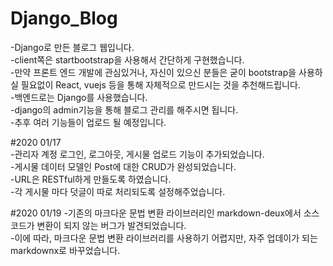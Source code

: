 # Django_Blog
-Django로 만든 블로그 웹입니다.  
-client쪽은 startbootstrap을 사용해서 간단하게 구현했습니다.  
-만약 프론트 엔드 개발에 관심있거나, 자신이 있으신 분들은 굳이 bootstrap을 사용하실 필요없이 React, vuejs 등을 통해 자체적으로 만드시는 것을 추천해드립니다.  
-백엔드로는 Django를 사용했습니다.  
-django의 admin기능을 통해 블로그 관리를 해주시면 됩니다.  
-추후 여러 기능들이 업로드 될 예정입니다.

#2020 01/17  
-관리자 계정 로그인, 로그아웃, 게시물 업로드 기능이 추가되었습니다.    
-게시물 데이터 모델인 Post에 대한 CRUD가 완성되었습니다.  
-URL은 RESTful하게 만들도록 하였습니다.  
-각 게시물 마다 덧글이 따로 처리되도록 설정해주었습니다.  

#2020 01/19
-기존의 마크다운 문법 변환 라이브러리인 markdown-deux에서 소스코드가 변환이 되지 않는 버그가 발견되었습니다.  
-이에 따라, 마크다운 문법 변환 라이브러리를 사용하기 어렵지만, 자주 업데이가 되는 markdownx로 바꾸었습니다.  
